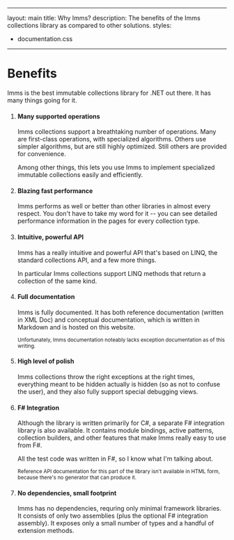 ***
layout: main
title: Why Imms?
description: The benefits of the Imms collections library as compared to other solutions.
styles:
  - documentation.css

***


# Benefits
Imms is the best immutable collections library for .NET out there. It has many things going for it.
 
1. #### Many supported operations
    Imms collections support a breathtaking number of operations. Many are first-class operations, with specialized algorithms. Others use simpler algorithms, but are still highly optimized. Still others are provided for convenience.
   
    Among other things, this lets you use Imms to implement specialized immutable collections easily and efficiently.
   
2. #### Blazing fast performance
    Imms performs as well or better than other libraries in almost every respect. You don't have to take my word for it -- you can see detailed performance information in the pages for every collection type.
   
3. #### Intuitive, powerful API
    Imms has a really intuitive and powerful API that's based on LINQ, the standard collections API, and a few more things.
   
    In particular Imms collections support LINQ methods that return a collection of the same kind.
   
4. #### Full documentation
    Imms is fully documented. It has both reference documentation (written in XML Doc) and conceptual documentation, which is written in Markdown and is hosted on this website.
   
    <small>Unfortunately, Imms documentation noteably lacks exception documentation as of this writing.</small>
   
5. #### High level of polish
    Imms collections throw the right exceptions at the right times, everything meant to be hidden actually is hidden (so as not to confuse the user), and they also fully support special debugging views.
   
6. #### F# Integration
    Although the library is written primarily for C#, a separate F# integration library is also available. It contains module bindings, active patterns, collection builders, and other features that make Imms really easy to use from F#.
   
    All the test code was written in F#, so I know what I'm talking about.
   
    <small>Reference API documentation for this part of the library isn't available in HTML form, because there's no generator that can produce it.</small>

7. #### No dependencies, small footprint
    Imms has no dependencies, requring only minimal framework libraries. It consists of only two assemblies (plus the optional F# integration assembly). It exposes only a small number of types and a handful of extension methods.